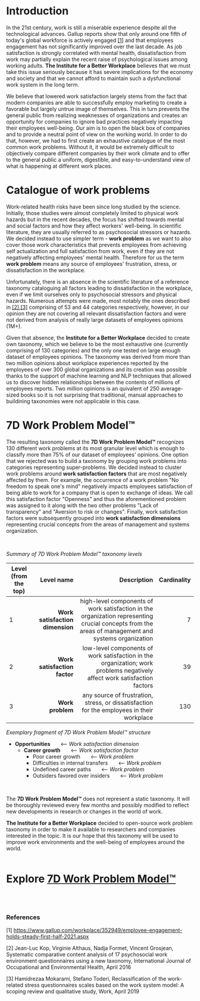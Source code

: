 # Introduction

In the 21st century, work is still a miserable experience despite all the technological advances. Gallup reports show that only around one fifth of today's global workforce is actively engaged [[1]](https://github.com/kirkofypsi/7DWorkProblemModel/blob/main/README.md#references) and that employees engagement has not significantly improved over the last decade. As job satisfaction is strongly correlated with mental health, dissatisfaction from work may partially explain the recent raise of psychological issues among working adults. __The Institute for a Better Workplace__ believes that we must take this issue seriously because it has severe implications for the economy and society and that we cannot afford to maintain such a dysfunctional work system in the long term.

We believe that lowered work satisfaction largely stems from the fact that modern companies are able to successfully employ marketing to create a favorable but largely untrue image of themselves. This in turn prevents the general public from realizing weaknesses of organizations and creates an opportunity for companies to ignore bad practices negatively impacting their employees well-being. Our aim is to open the black box of companies and to provide a neutral point of view on the working world. In order to do that, however, we had to first create an exhaustive catalogue of the most common work problems. Without it, it would be extremely difficult to objectively compare different companies by their work climate and to offer to the general public a uniform, digestible, and easy-to-understand view of what is happening at different work places. 

# Catalogue of work problems

Work-related health risks have been since long studied by the science.  Initially, those studies were almost completely limited to physical work hazards but in the recent decades, the focus has shifted towards mental and social factors and how they affect workers' well-being.  In scientific literature, they are usually referred to as psychosocial stressors or hazards. We decided instead to use simpler term - __work problem__ as we want to also cover those work characteristics that prevents employees from achieving self actualization and full satisfaction from work, even if they are not negatively affecting employees' mental health. Therefore for us the term __work problem__ means any source of employees' frustration, stress, or dissatisfaction in the workplace.

Unfortunately, there is an absence in the scientific literature of a reference taxonomy cataloguing all factors leading to dissatisfaction in the workplace, even if we limit ourselves only to psychosocial stressors and physical hazards. Numerous attempts were made, most notably the ones described in [[2],[3]](https://github.com/kirkofypsi/7DWorkProblemModel/blob/main/README.md#references) comprising of 53 and 44 categories respectively, however, in our opinion they are not covering all relevant dissatisfaction factors and were not derived from analysis of really large datasets of employees opinions (1M+).

Given that absence,  the __Institute for a Better Workplace__ decided to create own taxonomy, which we believe to be the most exhaustive one (currently comprising of 130 categories) and the only one tested on large enough dataset of employees opinions. The taxonomy was derived from more than two million opinions about workplace experiences reported by the employees of over 300 global organizations and its creation was possible thanks to the support of machine learning and NLP techniques that allowed us to discover hidden relationships between the contents of millions of employees reports. Two million opinions is an quivalent of 250 average-sized books so it is not surprising that traditional, manual approaches to buildining taxonomies were not applicable in this case.

# 7D Work Problem Model™

The resulting taxonomy called the __7D Work Problem Model™__ recognizes 130 different work problems at its most granular level which is enough to classify more than 75% of our dataset of employees' opinions. One option that we rejected was to build a taxonomy by grouping work problems into categories representing super-problems. We decided instead to cluster work problems around __work satisfaction factors__ that are most negatively affected by them. For example, the occurrence of a work problem "No freedom to speak one's mind"  negatively impacts employees satisfaction of being able to work for a company that is open to exchange of ideas. We call this satisfaction factor "Openness" and thus the aforementioned problem was assigned to it along with the two other problems "Lack of transparency" and "Aversion to risk or changes". Finally, work satisfaction factors were subsequently grouped into __work satisfaction dimensions__ representing crucial concepts from the areas of management and systems organization.

<br/>

*Summary of 7D Work Problem Model™ taxonomy levels*

| Level (from the top)  |      Level name      |  Description  | Cardinality |
|-----------------------|---------------------:|--------------:|------------:| 
|  1|  __Work satisfaction dimension__ |  high-level components of work satisfaction in the organization representing crucial concepts from the areas of management and systems organization | 7 |
|  2|  __Work satisfaction factor__   | low-level components of work satisfaction in the organization; work problems negatively affect work satisfaction factors | 39  |
|  3| __Work problem__ | any source of frustration, stress, or dissatisfaction for the employees in their workplace | 130 |

*Exemplary fragment of 7D Work Problem Model™ structure*

* __Opportunities__  &nbsp;  &nbsp;  &nbsp;  <-- *Work satisfaction dimension*
    * __Career growth__  &nbsp;  &nbsp;  &nbsp; <-- *Work satisfaction factor*
       * Poor career growth  &nbsp;  &nbsp;  &nbsp; <-- *Work problem*
       * Difficulties in internal transfers  &nbsp;  &nbsp;  &nbsp; <-- *Work problem*
       * Undefined career paths  &nbsp;  &nbsp;  &nbsp; <-- *Work problem*
       * Outsiders favored over insiders  &nbsp;  &nbsp;  &nbsp; <-- *Work problem*

<br/>

The __7D Work Problem Model™__ does not represent a static taxonomy. It will be thoroughly reviewed every few months and possibly modified to reflect new developments in research or changes in the world of work.

__The Institute for a Better Workplace__ decided to open-source work problem taxonomy in order to make it available to researchers and companies interested in the topic. It is our hope that this taxonomy will be used to improve work environments and the well-being of employees around the world.
<br/>
<br/>
# Explore [ 7D Work Problem Model™](taxonomy.md)
<br/>
<br/>

### References

[1] https://www.gallup.com/workplace/352949/employee-engagement-holds-steady-first-half-2021.aspx

[2] Jean-Luc Kop, Virginie Althaus, Nadja Formet, Vincent Grosjean, Systematic comparative content analysis of 17 psychosocial work environment questionnaires using a new taxonomy, International Journal of Occupational and Environmental Health, April 2016

[3]  Hamidrezaa Mokarami, Stefano Toderi, Reclassification of the work-related stress questionnaires scales based on the work system model: A scoping review and qualitative study, Work, April 2019

